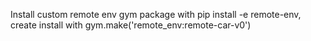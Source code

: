 Install custom remote env gym package with pip install -e remote-env, create install with gym.make('remote_env:remote-car-v0')